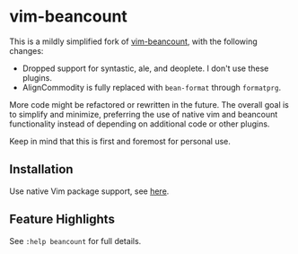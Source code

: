 # vim-beancount

This is a mildly simplified fork of [vim-beancount](https://github.com/nathangrigg/vim-beancount),
with the following changes:

- Dropped support for syntastic, ale, and deoplete. I don't use these plugins.
- AlignCommodity is fully replaced with `bean-format` through `formatprg`.

More code might be refactored or rewritten in the future. The overall goal is
to simplify and minimize, preferring the use of native vim and beancount
functionality instead of depending on additional code or other plugins.

Keep in mind that this is first and foremost for personal use.

## Installation

Use native Vim package support, see [here](https://vimhelp.org/repeat.txt.html#packages).

## Feature Highlights

See `:help beancount` for full details.
